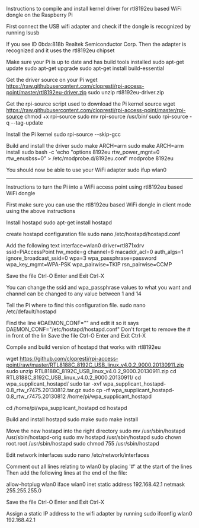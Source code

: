 Instructions to compile and install kernel driver for rtl8192eu based WiFi dongle on the Raspberry Pi

First connect the USB wifi adapter and check if the dongle is recognized by running
lsusb

If you see ID 0bda:818b Realtek Semiconductor Corp.
Then the adapter is recognized and it uses the rtl8192eu chipset


Make sure your Pi is up to date and has build tools installed
sudo apt-get update
sudo apt-get upgrade
sudo apt-get install build-essential

Get the driver source on your Pi
wget https://raw.githubusercontent.com/clopresti/rpi-access-point/master/rtl8192eu-driver.zip
sudo unzip rtl8192eu-driver.zip

Get the rpi-source script used to download the Pi kernel source
wget https://raw.githubusercontent.com/clopresti/rpi-access-point/master/rpi-source
chmod +x rpi-source 
sudo mv rpi-source /usr/bin/
sudo rpi-source -q --tag-update

Install the Pi kernel
sudo rpi-source --skip-gcc

Build and install the driver
sudo make ARCH=arm
sudo make ARCH=arm install
sudo bash -c 'echo "options 8192eu rtw_power_mgnt=0 rtw_enusbss=0" > /etc/modprobe.d/8192eu.conf'
modprobe 8192eu

You should now be able to use your WiFi adapter
sudo ifup wlan0

---------------------------

Instructions to turn the Pi into a WiFi access point using rtl8192eu based WiFi dongle

First make sure you can use the rtl8192eu based WiFi dongle in client mode using the above instructions

Install hostapd
sudo apt-get install hostapd

create hostapd configuration file
sudo nano /etc/hostapd/hostapd.conf

Add the following text
interface=wlan0
driver=rtl871xdrv
ssid=PiAccessPoint
hw_mode=g
channel=6
macaddr_acl=0
auth_algs=1
ignore_broadcast_ssid=0
wpa=3
wpa_passphrase=password
wpa_key_mgmt=WPA-PSK
wpa_pairwise=TKIP
rsn_pairwise=CCMP

Save the file Ctrl-O Enter and Exit Ctrl-X

You can change the ssid and wpa_passphrase values to what you want and channel can be changed to any value between 1 and 14

Tell the Pi where to find this configuration file.
sudo nano /etc/default/hostapd

Find the line 
#DAEMON_CONF="" 
and edit it so it says 
DAEMON_CONF="/etc/hostapd/hostapd.conf"
Don't forget to remove the # in front of the lin
Save the file Ctrl-O Enter and Exit Ctrl-X


Compile and build version of hostapd that works with rtl8192eu

wget https://github.com/clopresti/rpi-access-point/raw/master/RTL8188C_8192C_USB_linux_v4.0.2_9000.20130911.zip
sudo unzip RTL8188C_8192C_USB_linux_v4.0.2_9000.20130911.zip
cd RTL8188C_8192C_USB_linux_v4.0.2_9000.20130911/
cd wpa_supplicant_hostapd/
sudo tar -xvf wpa_supplicant_hostapd-0.8_rtw_r7475.20130812.tar.gz
sudo cp -rf wpa_supplicant_hostapd-0.8_rtw_r7475.20130812 /home/pi/wpa_supplicant_hostapd

cd /home/pi/wpa_supplicant_hostapd
cd hostapd

Build and install hostapd
sudo make
sudo make install

Move the new hostapd into the right directory
sudo mv /usr/sbin/hostapd /usr/sbin/hostapd-orig
sudo mv hostapd /usr/sbin/hostapd
sudo chown root.root /usr/sbin/hostapd
sudo chmod 755 /usr/sbin/hostapd


Edit network interfaces
sudo nano /etc/network/interfaces

Comment out all lines relating to wlan0 by placing '#' at the start of the lines
Then add the following lines at the end of the file:

allow-hotplug wlan0
iface wlan0 inet static
address 192.168.42.1
netmask 255.255.255.0

Save the file Ctrl-O Enter and Exit Ctrl-X


Assign a static IP address to the wifi adapter by running 
sudo ifconfig wlan0 192.168.42.1